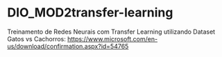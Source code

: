 # DIO_MOD2transfer-learning
Treinamento de Redes Neurais com Transfer Learning utilizando Dataset Gatos vs Cachorros: https://www.microsoft.com/en-us/download/confirmation.aspx?id=54765 
